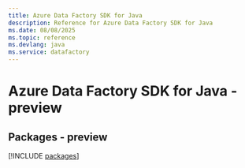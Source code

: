 ```yaml
---
title: Azure Data Factory SDK for Java
description: Reference for Azure Data Factory SDK for Java
ms.date: 08/08/2025
ms.topic: reference
ms.devlang: java
ms.service: datafactory
---
```

# Azure Data Factory SDK for Java - preview
## Packages - preview
[!INCLUDE [packages](data-factory-index.md)]